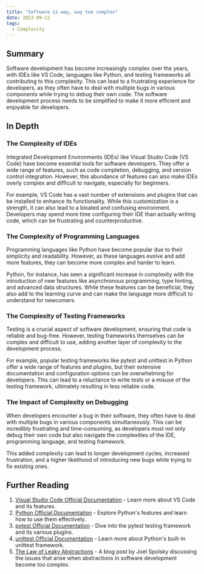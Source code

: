 ```yaml
---
title: "Software is way, way too complex"
date: 2023-09-12
tags:
  - Complexity
---
```


## Summary

Software development has become increasingly complex over the years, with IDEs like VS Code, languages like Python, and testing frameworks all contributing to this complexity. This can lead to a frustrating experience for developers, as they often have to deal with multiple bugs in various components while trying to debug their own code. The software development process needs to be simplified to make it more efficient and enjoyable for developers.

## In Depth

### The Complexity of IDEs

Integrated Development Environments (IDEs) like Visual Studio Code (VS Code) have become essential tools for software developers. They offer a wide range of features, such as code completion, debugging, and version control integration. However, this abundance of features can also make IDEs overly complex and difficult to navigate, especially for beginners.

For example, VS Code has a vast number of extensions and plugins that can be installed to enhance its functionality. While this customization is a strength, it can also lead to a bloated and confusing environment. Developers may spend more time configuring their IDE than actually writing code, which can be frustrating and counterproductive.

### The Complexity of Programming Languages

Programming languages like Python have become popular due to their simplicity and readability. However, as these languages evolve and add more features, they can become more complex and harder to learn.

Python, for instance, has seen a significant increase in complexity with the introduction of new features like asynchronous programming, type hinting, and advanced data structures. While these features can be beneficial, they also add to the learning curve and can make the language more difficult to understand for newcomers.

### The Complexity of Testing Frameworks

Testing is a crucial aspect of software development, ensuring that code is reliable and bug-free. However, testing frameworks themselves can be complex and difficult to use, adding another layer of complexity to the development process.

For example, popular testing frameworks like pytest and unittest in Python offer a wide range of features and plugins, but their extensive documentation and configuration options can be overwhelming for developers. This can lead to a reluctance to write tests or a misuse of the testing framework, ultimately resulting in less reliable code.

### The Impact of Complexity on Debugging

When developers encounter a bug in their software, they often have to deal with multiple bugs in various components simultaneously. This can be incredibly frustrating and time-consuming, as developers must not only debug their own code but also navigate the complexities of the IDE, programming language, and testing framework.

This added complexity can lead to longer development cycles, increased frustration, and a higher likelihood of introducing new bugs while trying to fix existing ones.

## Further Reading

1. [Visual Studio Code Official Documentation](https://code.visualstudio.com/docs) - Learn more about VS Code and its features.
2. [Python Official Documentation](https://docs.python.org/3/) - Explore Python's features and learn how to use them effectively.
3. [pytest Official Documentation](https://docs.pytest.org/en/latest/) - Dive into the pytest testing framework and its various plugins.
4. [unittest Official Documentation](https://docs.python.org/3/library/unittest.html) - Learn more about Python's built-in unittest framework.
5. [The Law of Leaky Abstractions](https://www.joelonsoftware.com/2002/11/11/the-law-of-leaky-abstractions/) - A blog post by Joel Spolsky discussing the issues that arise when abstractions in software development become too complex.